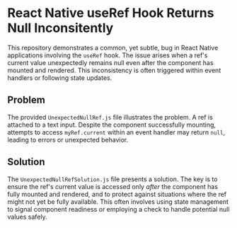 # React Native useRef Hook Returns Null Inconsitently

This repository demonstrates a common, yet subtle, bug in React Native applications involving the `useRef` hook. The issue arises when a ref's current value unexpectedly remains null even after the component has mounted and rendered. This inconsistency is often triggered within event handlers or following state updates.

## Problem

The provided `UnexpectedNullRef.js` file illustrates the problem. A ref is attached to a text input.  Despite the component successfully mounting, attempts to access `myRef.current` within an event handler may return `null`, leading to errors or unexpected behavior.

## Solution

The `UnexpectedNullRefSolution.js` file presents a solution. The key is to ensure the ref's current value is accessed only *after* the component has fully mounted and rendered, and to protect against situations where the ref might not yet be fully available. This often involves using state management to signal component readiness or employing a check to handle potential null values safely.